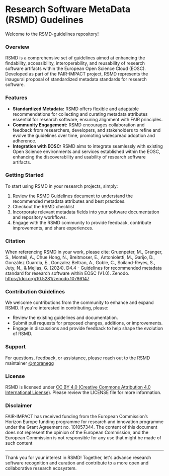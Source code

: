 # Research Software MetaData (RSMD) Gudelines

Welcome to the RSMD-guidelines repository!

### Overview
RSMD is a comprehensive set of guidelines aimed at enhancing the findability, accessibility, interoperability, and reusability of research software artifacts within the European Open Science Cloud (EOSC). Developed as part of the FAIR-IMPACT project, RSMD represents the inaugural proposal of standardized metadata standards for research software.

### Features
- **Standardized Metadata:** RSMD offers flexible and adaptable recommendations for collecting and curating metadata attributes essential for research software, ensuring alignment with FAIR principles.
- **Community Engagement:** RSMD encourages collaboration and feedback from researchers, developers, and stakeholders to refine and evolve the guidelines over time, promoting widespread adoption and adherence.
- **Integration with EOSC:** RSMD aims to integrate seamlessly with existing Open Science environments and services established within the EOSC, enhancing the discoverability and usability of research software artifacts.

### Getting Started
To start using RSMD in your research projects, simply:
1. Review the RSMD Guidelines document to understand the recommended metadata attributes and best practices.
2. Checkout the RSMD checklist
3. Incorporate relevant metadata fields into your software documentation and repository workflows.
4. Engage with the RSMD community to provide feedback, contribute improvements, and share experiences.

### Citation
When referencing RSMD in your work, please cite:
Gruenpeter, M., Granger, S., Monteil, A., Chue Hong, N., Breitmoser, E., Antonioletti, M., Garijo, D., González Guardia, E., Gonzalez Beltran, A., Goble, C., Soiland-Reyes, S., Juty, N., & Mejias, G. (2024). D4.4 - Guidelines for recommended metadata standard for research software within EOSC (V1.0). Zenodo. https://doi.org/10.5281/zenodo.10786147

### Contribution Guidelines
We welcome contributions from the community to enhance and expand RSMD. If you're interested in contributing, please:
- Review the existing guidelines and documentation.
- Submit pull requests for proposed changes, additions, or improvements.
- Engage in discussions and provide feedback to help shape the evolution of RSMD.

### Support
For questions, feedback, or assistance, please reach out to the RSMD maintainer [@moranegg](https://github.com/moranegg)

### License
RSMD is licensed under [CC BY 4.0 (Creative Commons Attribution 4.0 International License)](https://creativecommons.org/licenses/by/4.0/). Please review the LICENSE file for more information.

### Disclaimer
FAIR-IMPACT has received funding from the European Commission’s Horizon Europe funding programme for research and innovation programme under the Grant Agreement no. 101057344. The content of this document does not represent the opinion of the European Commission, and the European Commission is not responsible for any use that might be made of such content

--- 

Thank you for your interest in RSMD! Together, let's advance research software recognition and curation and contribute to a more open and collaborative research ecosystem.

